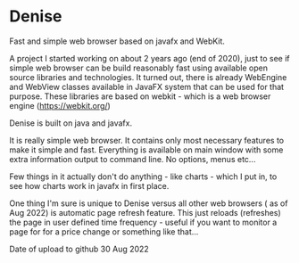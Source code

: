 # Denise
Fast and simple web browser based on javafx and WebKit.


A project I started working on about 2 years ago (end of 2020), just to see if simple web browser can be build reasonably fast using available open source libraries and technologies. 
It turned out, there is already WebEngine and WebView classes available in JavaFX system that can be used for that purpose. These libraries are based on webkit - which is a web browser engine (https://webkit.org/)

Denise is built on java and javafx.

It is really simple web browser. It contains only most necessary features to make it simple and fast. Everything is available on main window with some extra information output to command line. No options, menus etc...

Few things in it actually don't do anything - like charts - which I put in, to see how charts work in javafx in first place.

One thing I'm sure is unique to Denise versus all other web browsers ( as of Aug 2022) is automatic page refresh feature. This just reloads (refreshes) the page in user defined time frequency - useful if you want to monitor a page for for a price change or something like that...


Date of upload to github 
30 Aug 2022
